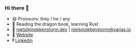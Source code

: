 ### Hi there 👋

- 😄  Pronouns: they / he / any
- 🔭  Reading the dragon book, learning Rust
- 📧  niels@mokkenstorm.dev | nielsmokkenstorm@varias.io
- 🔗  [Website](https://mokkenstorm.dev)
- 🕴️  [Linkedin](https://www.linkedin.com/in/niels-mokkenstorm-a7714811b/)
